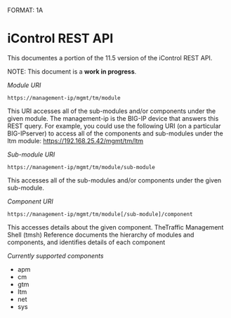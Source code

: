 FORMAT: 1A

# iControl REST API
This documentes a portion of the 11.5 version of the iControl REST API.

NOTE: This document is a **work in progress**.

_Module URI_

```
https://management-ip/mgmt/tm/module
```

This URI accesses all of the sub-modules and/or components under the given module. The management-ip
is the BIG-IP device that answers this REST query.
For example, you could use the following URI (on a particular BIG-IPserver) to access all of the components
and sub-modules under the ltm module:
https://192.168.25.42/mgmt/tm/ltm

_Sub-module URI_

```
https://management-ip/mgmt/tm/module/sub-module
```

This accesses all of the sub-modules and/or components under the given sub-module.

_Component URI_

```
https://management-ip/mgmt/tm/module[/sub-module]/component
```

This accesses details about the given component. TheTraffic Management Shell (tmsh) Reference documents
the hierarchy of modules and components, and identifies details of each component

_Currently supported components_

* apm
* cm
* gtm
* ltm
* net
* sys


